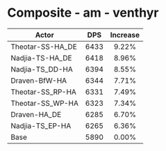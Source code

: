 # Composite - am - venthyr
| Actor | DPS | Increase |
|---|:---:|:---:|
|Theotar-SS-HA_DE|6433|9.22%|
|Nadjia-TS-HA_DE|6418|8.96%|
|Nadjia-TS_DD-HA|6394|8.55%|
|Draven-BfW-HA|6344|7.71%|
|Theotar-SS_RP-HA|6331|7.49%|
|Theotar-SS_WP-HA|6323|7.34%|
|Draven-HA_DE|6285|6.70%|
|Nadjia-TS_EP-HA|6265|6.36%|
|Base|5890|0.00%|
